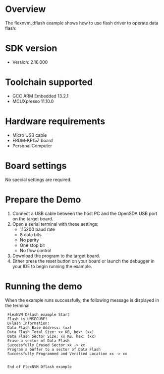Overview
========
The flexnvm_dflash example shows how to use flash driver to operate data flash:



SDK version
===========
- Version: 2.16.000

Toolchain supported
===================
- GCC ARM Embedded  13.2.1
- MCUXpresso  11.10.0

Hardware requirements
=====================
- Micro USB cable
- FRDM-KE15Z board
- Personal Computer

Board settings
==============
No special settings are required.

Prepare the Demo
================
1.  Connect a USB cable between the host PC and the OpenSDA USB port on the target board.
2. Open a serial terminal with these settings:
    - 115200 baud rate
    - 8 data bits
    - No parity
    - One stop bit
    - No flow control
3. Download the program to the target board.
4. Either press the reset button on your board or launch the debugger in your IDE to begin running the example.

Running the demo
================
When the example runs successfully, the following message is displayed in the terminal

~~~~~~~~~~~~
 FlexNVM DFlash example Start
 Flash is UNSECURE!
 DFlash Information: 
 Data Flash Base Address: (xx)
 Data Flash Total Size: xx KB, hex: (xx)
 Data Flash Sector Size: xx KB, hex: (xx)
 Erase a sector of Data Flash
 Successfully Erased Sector xx -> xx
 Program a buffer to a sector of Data Flash
 Successfully Programmed and Verified Location xx -> xx


 End of FlexNVM Dflash example
~~~~~~~~~~~~
